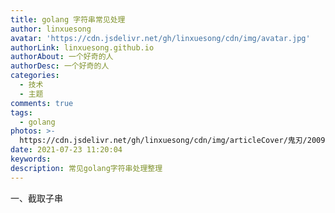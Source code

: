 ```yaml
---
title: golang 字符串常见处理
author: linxuesong
avatar: 'https://cdn.jsdelivr.net/gh/linxuesong/cdn/img/avatar.jpg'
authorLink: linxuesong.github.io
authorAbout: 一个好奇的人
authorDesc: 一个好奇的人
categories:
  - 技术
  - 主题
comments: true
tags:
  - golang
photos: >-
  https://cdn.jsdelivr.net/gh/linxuesong/cdn/img/articleCover/鬼刃/200929110029-3-1200.jpg
date: 2021-07-23 11:20:04
keywords:
description: 常见golang字符串处理整理
---
```


一、截取子串

```

```

